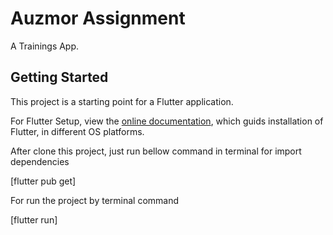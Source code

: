 # Auzmor Assignment

A Trainings App.

## Getting Started

This project is a starting point for a Flutter application.

For Flutter Setup, view the
[online documentation](https://docs.flutter.dev/get-started/install), which guids installation of Flutter,
in different OS platforms.

After clone this project, just run bellow command in terminal for import dependencies

[flutter pub get]

For run the project by terminal command

[flutter run]
